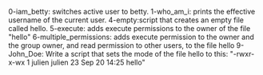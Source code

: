 0-iam_betty: switches active user to betty.
1-who_am_i: prints the effective username of the current user.
4-empty:script that creates an empty file called hello.
5-execute: adds execute permissions to the owner of the file "hello"
6-multiple_permissions: adds execute permission to the owner and the group owner, and read permission to other users, to the file hello
9-John_Doe: Write a script that sets the mode of the file hello to this: "-rwxr-x-wx 1 julien julien 23 Sep 20 14:25 hello"

